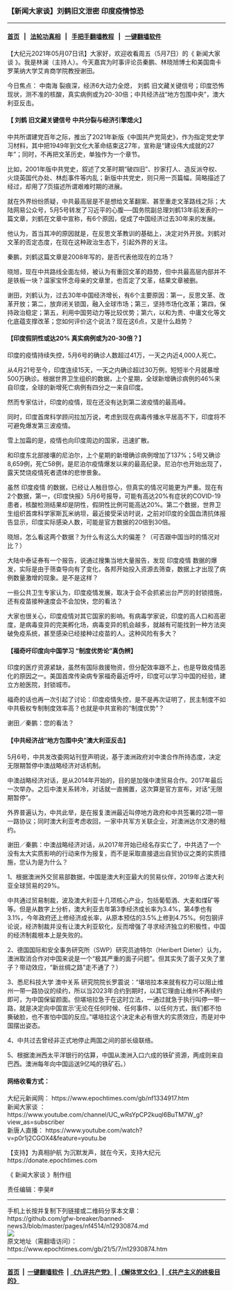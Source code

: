 ### 【新闻大家谈】刘鹤旧文泄密 印度疫情惊恐
------------------------

#### [首页](https://github.com/gfw-breaker/banned-news3/blob/master/README.md) &nbsp;&nbsp;|&nbsp;&nbsp; [法轮功真相](https://github.com/begood0513/basic/blob/master/README.md)  &nbsp;&nbsp;|&nbsp;&nbsp; [手把手翻墙教程](https://github.com/gfw-breaker/guides/wiki)  &nbsp;&nbsp;|&nbsp;&nbsp; [一键翻墙软件](https://github.com/gfw-breaker/nogfw/blob/master/README.md)  



<div><p>
 【大纪元2021年05月07日讯】大家好，欢迎收看周五（5月7日）的《
 <ok href="https://www.epochtimes.com/gb/tag/%e6%96%b0%e8%81%9e%e5%a4%a7%e5%ae%b6%e8%ab%87.html">
  新闻大家谈
 </ok>
 》。我是林澜（主持人）。今天嘉宾为时事评论员秦鹏、林晓旭博士和美国南卡罗莱纳大学艾肯商学院教授谢田。
</p>
<p>
 今日焦点：
 <ok href="https://www.epochtimes.com/gb/tag/%E4%B8%AD%E5%8D%97%E6%B5%B7.html">
  中南海
 </ok>
 裂痕深，经济6大动力全熄，
 <ok href="https://www.epochtimes.com/gb/tag/%E5%88%98%E9%B9%A4.html">
  刘鹤
 </ok>
 旧文藏关键信号；印度恐怖现状，测不准的核酸，真实病例或为20-30倍；中共经济战“地方包围中央”，澳大利亚反击。
</p>
<p>
 <center>
 </center>
</p>
<h4>
 【
 <ok href="https://www.epochtimes.com/gb/tag/%E5%88%98%E9%B9%A4.html">
  刘鹤
 </ok>
 旧文藏关键信号 中共分裂与经济引擎熄火】
</h4>
<p>
 中共所谓建党百年之际，推出了2021年新版《中国共产党简史》，作为指定党史学习材料，其中把1949年到文化大革命结束这27年，宣称是“建设伟大成就的27年”；同时，不再把文革历史，单独作为一个章节。
</p>
<p>
 比如，2001年版中共党史，叙述了文革时期“破四旧”、抄家打人、造反派夺权、火烧英国代办处、林彪事件等内乱；新版中共党史，则只用一页篇幅，简略描述了经过，却用了7页描述所谓艰难时期的进展。
</p>
<p>
 就在外界纷纷质疑，中共最高层是不是想给文革翻案、甚至重走文革路线之际；大陆网易公众号，5月5号转发了习近平的心腹──国务院副总理刘鹤13年前发表的一篇文章，刘鹤在文章中宣称，有6个原因，促成了中国经济过去30年来的发展。
</p>
<p>
 他认为，首当其冲的原因就是，在反思文革教训的基础上，决定对外开放。刘鹤对文革的否定态度，在现在这种政治生态下，引起外界的关注。
</p>
<p>
 秦鹏，刘鹤这篇文章是2008年写的，是否代表他现在的立场？
</p>
<p>
 晓旭，现在中共路线全面左倾，被认为有重回文革的趋势，但中共最高层内部并不是铁板一块？温家宝怀念母亲的文章里，也否定了文革，结果文章被删。
</p>
<p>
 谢田，刘鹤认为，过去30年中国经济增长，有6个主要原因：第一，反思文革、改革开放；第二，放弃闭关锁国，融入全球市场；第三，坚持市场化改革；第四，保持政治稳定；第五，利用中国劳动力等比较优势；第六，以和为贵、中庸文化等文化底蕴支撑改革；您如何评价这个说法？现在这6点，又是什么趋势？
</p>
<h4>
 【印度假阴性或达20% 真实病例或为20-30倍？】
</h4>
<p>
 印度的疫情持续失控，5月6号的确诊人数超过41万，一天之内近4,000人死亡。
</p>
<p>
 从4月21号至今，印度连续15天，一天之内确诊超过30万例，短短半个月就暴增500万确诊。根据世界卫生组织的数据，上个星期，全球新增确诊病例的46%来自印度，全球的新增死亡病例有四分之一来自印度。
</p>
<p>
 然而专家估计，印度的疫情，现在还没有达到第二波疫情的最高峰。
</p>
<p>
 同时，印度首席科学顾问拉加万说，考虑到现在病毒传播水平居高不下，印度将不可避免爆发第三波疫情。
</p>
<p>
 雪上加霜的是，疫情也向印度周边的国家，迅速扩散。
</p>
<p>
 和印度东北部接壤的尼泊尔，上个星期的新增确诊病例增加了137%；5号又确诊8,659例，死亡58例，是尼泊尔疫情爆发以来的最高纪录。尼泊尔也开始出现了，露天焚烧疫情死者遗体的悲惨景象。
</p>
<p>
 虽然
 <ok href="https://www.epochtimes.com/gb/tag/%E5%8D%B0%E5%BA%A6%E7%96%AB%E6%83%85.html">
  印度疫情
 </ok>
 的数据，已经让人触目惊心，但真实的情况可能更为严重。现在有2个数据，第一，《印度快报》5月6号报导，可能有高达20%有症状的COVID-19患者，核酸检测结果却是阴性，假阴性比例可能高达20%。第二个数据，世界卫生组织首席科学家斯瓦米纳坦，最近接受采访时说，之前对印度的全国血清抗体报告显示，印度实际感染人数，可能是官方数据的20倍到30倍。
</p>
<p>
 晓旭，怎么看这两个数据？为什么有这么大的偏差？（可否跟中国当时的情况对比？）
</p>
<p>
 大陆中泰证券有一个报告，说通过搜集当地大量报告，发现
 <ok href="https://www.epochtimes.com/gb/tag/%E5%8D%B0%E5%BA%A6%E7%96%AB%E6%83%85.html">
  印度疫情
 </ok>
 数据的爆发，实际是由于筛查导向有了变化，各邦开始投入资源去筛查，数据上才出现了病例数量激增的现象。是不是这样？
</p>
<p>
 一些公共卫生专家认为，印度疫情发展，取决于会不会抓紧出台严厉的封锁措施，还有疫苗接种速度会不会加快，您的看法？
</p>
<p>
 大家也很关心，印度疫情对其它国家的影响。有病毒学家说，印度的高人口和高密度，是病毒变异的完美孵化场，病毒变异的机会越多，就越有可能找到一种方法突破免疫系统，甚至感染已经接种过疫苗的人。这种风险有多大？
</p>
<h4>
 【福奇吁印度向中国学习 “制度优势论”真伪辨】
</h4>
<p>
 印度的医疗资源紧缺，虽然有国际救援物资，但分配效率跟不上，也是导致疫情恶化的原因之一。美国首席传染病专家福奇最近呼吁，印度可以学习中国的经验，建立方舱医院，封锁城市。
</p>
<p>
 福奇的话也再一次引起了讨论：印度疫情失控，是不是再次证明了，民主制度不如中共极权专制制度效率高？也就是中共宣称的“制度优势”？
</p>
<p>
 谢田／秦鹏：您的看法？
</p>
<h4>
 【中共经济战“地方包围中央”澳大利亚反击】
</h4>
<p>
 5月6号，中共发改委网站刊登声明说，基于澳洲政府对中澳合作所持态度，决定无限期暂停中澳战略经济对话机制。
</p>
<p>
 中澳战略经济对话，是从2014年开始的，目的是加强中澳贸易合作。2017年最后一次举办。之后中澳关系转冷，对话就一直搁置，这次算是官方宣布，对话“无限期暂停”。
</p>
<p>
 外界普遍认为，中共此举，是在报复澳洲最近叫停地方政府和中共签署的2项一带一路协议；同时澳大利亚考虑收回，一家中共军方关联企业，对澳洲达尔文港的租约。
</p>
<p>
 谢田／秦鹏：中澳战略经济对话，从2017年开始已经名存实亡了，中共选了一个没有太大实质影响的行动来作为报复，而不是采取直接退出自贸协议之类的实质措施，您认为是为什么？
</p>
<p>
 1、根据澳洲外交贸易部数据，中国是澳大利亚最大的贸易伙伴，2019年占澳大利亚全球贸易的29%。
</p>
<p>
 中共通过贸易制裁，波及澳大利亚十几项核心产业，包括葡萄酒、大麦和煤矿等等。但是从数字上分析，澳大利亚去年第3季经济成长率为3.4%，第4季也有3.1%，今年政府还上修经济成长率，从原本预估的3.5%上修到4.75%。何包钢评论说，经济制裁并没有让澳大利亚软化，反而增强了寻求经济独立的积极性，中国的经济制裁根本上是失败的。
</p>
<p>
 2、德国国际和安全事务研究所（SWP）研究员迪特尔（Heribert Dieter）认为，澳洲取消合作对中国来说是一个“极其严重的面子问题”。但其实失了面子又失了里子？带动效应，“新丝绸之路”走不通了？）
</p>
<p>
 3、悉尼科技大学
 <ok href="https://www.epochtimes.com/gb/tag/%E6%BE%B3%E4%B8%AD%E5%85%B3%E7%B3%BB.html">
  澳中关系
 </ok>
 研究院院长罗震说：“堪培拉本来就有权力可以阻止维州一带一路协议的续约，所以当2023年合约到期时，以其它理由让维州不再续约即可，为中国保留颜面。但堪培拉急于在这时立法，一通过就急于执行叫停一带一路，就是决定向中国宣示‘无论在任何时候、任何事件、以任何方式，我们都不怕撕破脸，也不害怕中国的反应。”堪培拉这个决定未必有很大的实质效应，而是对中国摆出姿态。
</p>
<p>
 4、中共过去曾经非正式地停止两国之间的部长级联络。
</p>
<p>
 5、根据澳洲西太平洋银行的估算，中国从澳洲入口六成的铁矿资源，两成则来自巴西。澳洲每年向中国运送9亿吨的铁矿石。）
</p>
<h4>
 网络收看方式：
</h4>
<p>
 大纪元新闻网：
 <ok href="https://www.epochtimes.com/gb/nf1334917.htm">
  https://www.epochtimes.com/gb/nf1334917.htm
 </ok>
 <br/>
 <ok href="https://www.epochtimes.com/gb/tag/%e6%96%b0%e8%81%9e%e5%a4%a7%e5%ae%b6%e8%ab%87.html">
  新闻大家谈
 </ok>
 ：
 <ok href="https://www.youtube.com/channel/UC_wRsYpCP2kuql6BuTM7W_g?view_as=subscriber">
  https://www.youtube.com/channel/UC_wRsYpCP2kuql6BuTM7W_g?view_as=subscriber
 </ok>
 <br/>
 新唐人直播：
 <ok href="https://www.youtube.com/watch?v=p0r1j2CGOX4&amp;feature=youtu.be">
  https://www.youtube.com/watch?v=p0r1j2CGOX4&amp;feature=youtu.be
 </ok>
</p>
<p>
 【支持】为真相护航 为沉默发声，就在今天，支持大纪元
 <br/>
 <ok href="https://donate.epochtimes.com/">
  https://donate.epochtimes.com
 </ok>
</p>
<p>
 《
 <ok href="https://www.epochtimes.com/gb/tag/%e6%96%b0%e8%81%9e%e5%a4%a7%e5%ae%b6%e8%ab%87.html">
  新闻大家谈
 </ok>
 》制作组
</p>
<p>
 责任编辑：李昊#
</p>
</div>
<hr/>
手机上长按并复制下列链接或二维码分享本文章：<br/>
https://github.com/gfw-breaker/banned-news3/blob/master/pages/nf4514/n12930874.md <br/>
<a href='https://github.com/gfw-breaker/banned-news3/blob/master/pages/nf4514/n12930874.md'><img src='https://github.com/gfw-breaker/banned-news3/blob/master/pages/nf4514/n12930874.md.png'/></a> <br/>
原文地址（需翻墙访问）：https://www.epochtimes.com/gb/21/5/7/n12930874.htm


------------------------
#### [首页](https://github.com/gfw-breaker/banned-news3/blob/master/README.md) &nbsp;|&nbsp; [一键翻墙软件](https://github.com/gfw-breaker/nogfw/blob/master/README.md) &nbsp;| [《九评共产党》](https://github.com/gfw-breaker/9ping.md/blob/master/README.md#九评之一评共产党是什么) | [《解体党文化》](https://github.com/gfw-breaker/jtdwh.md/blob/master/README.md) | [《共产主义的终极目的》](https://github.com/gfw-breaker/gczydzjmd.md/blob/master/README.md)


<img src='http://gfw-breaker.win/banned-news3/pages/nf4514/n12930874.md' width='0px' height='0px'/>